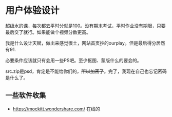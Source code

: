 # 用户体验设计

超级水的课，每次都去平时分就是100。没有期末考试，平时作业没有期限，只要最后交了就行。如果能做个视频分数更高。

我是什么设计天赋，做出来感觉很土，网站首页抄的ourplay。但是最后得分居然有91.

必要条件应该就只有会用一些PS吧。至少抠图、蒙版什么的要会的。

src.zip是psd，肯定是不能给你们的，~~所以加密了~~。完了，我现在自己也忘记密码是什么了。

## 一些软件收集

* https://mockitt.wondershare.com/ 在线的
